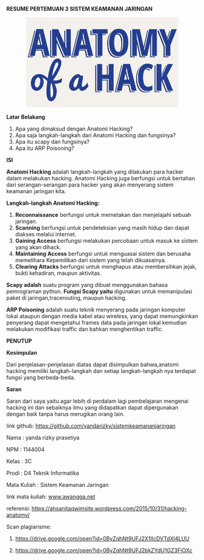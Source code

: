 **RESUME PERTEMUAN 3 SISTEM KEAMANAN JARINGAN**

<p align="center">
  <img src="../../img/3.png" width="400px">

**Latar Belakang**

1. Apa yang dimaksud dengan Anatomi Hacking?
2. Apa saja langkah-langkah dari Anatomi Hacking dan fungsinya?
3. Apa itu scapy dan fungsinya?
4. Apa itu ARP Poisoning?

**ISI**

**Anatomi Hacking** adalah langkah-langkah yang dilakukan para hacker dalam melakukan hacking. Anatomi Hacking juga berfungsi untuk bertahan dari serangan-serangan para hacker yang akan menyerang sistem keamanan jaringan kita.

**Langkah-langkah Anatomi Hacking:**

1. **Reconnaissance** berfungsi untuk memetakan dan menjelajahi sebuah jaringan.
2. **Scanning** berfungsi untuk pendeteksian yang masih hidup dan dapat diakses melalui internet.
3. **Gaining Access** berfungsi melakukan percobaan untuk masuk ke sistem yang akan dihack.
4. **Maintaining Access** berfungsi untuk menguasai sistem  dan berusaha memelihara Kepemilikan dari sistem yang telah dikuasainya.
5. **Clearing Attacks** berfungsi untuk menghapus atau membersihkan jejak, bukti kehadiran, maupun aktivitas.

**Scapy adalah** suatu program yang dibuat menggunakan bahasa pemrograman python. **Fungsi Scapy yaitu** digunakan untuk memanipulasi paket di jaringan,tracerouting, maupun hacking.

**ARP Poisoning** adalah suatu teknik menyerang pada jaringan komputer lokal ataupun dengan media kabel atau wireless, yang dapat memungkinkan penyerang dapat mengetahui frames data pada jaringan lokal kemudian melakukan modifikasi traffic dan bahkan menghentikan traffic.

**PENUTUP**

**Kesimpulan**

Dari penjelasan-penjelasan diatas dapat disimpulkan bahwa,anatomi hacking memiliki langkah-langkah dan setiap langkah-langkah nya terdapat fungsi yang berbeda-beda.

**Saran**

Saran dari saya yaitu agar lebih di perdalam lagi pembelajaran mengenai hacking ini dan sebaiknya ilmu yang didapatkan dapat dipergunakan dengan baik tanpa harus merugikan orang lain.

link github: https://github.com/yandarizky/sistemkeamananjaringan

Nama : yanda rizky prasetiya

NPM : 1144004

Kelas : 3C

Prodi : D4 Teknik Informatika

Mata Kuliah : Sistem Keamanan Jaringan

link mata kuliah: www.awangga.net

referensi: https://ahsanitaqwimsite.wordpress.com/2015/10/31/hacking-anatomy/

Scan plagiarisme:

1. https://drive.google.com/open?id=0ByZqhNt9UFJ2X1lIcDVTdXI4LUU

2. https://drive.google.com/open?id=0ByZqhNt9UFJ2bkZYdU1GZ3FjOXc